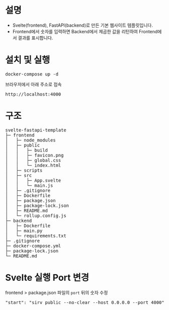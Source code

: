 # 설명
* Svelte(frontend), FastAPI(backend)로 만든 기본 웹사이트 템플릿입니다.
* Frontend에서 숫자를 입력하면 Backend에서 제곱한 값을 리턴하여 Frontend에서 결과를 표시합니다.

# 설치 및 실행
<pre>
docker-compose up -d
</pre>

브라우저에서 아래 주소로 접속
<pre>
http://localhost:4000
</pre>

# 구조
<pre>
svelte-fastapi-template
├─ frontend
│   ├─ node_modules
│   ├─ public
│   │   ├─ build
│   │   ├─ favicon.png
│   │   ├─ global.css
│   │   └─ index.html
│   ├─ scripts
│   ├─ src
│   │   ├─ App.svelte
│   │   └─ main.js
│   ├─ .gitignore
│   ├─ Dockerfile
│   ├─ package.json
│   ├─ package-lock.json
│   ├─ README.md
│   └─ rollup.config.js
├─ backend
│   ├─ Dockerfile
│   ├─ main.py
│   └─ requirements.txt
├─ .gitignore
├─ docker-compose.yml
├─ package-lock.json
└─ README.md
</pre>

# Svelte 실행 Port 변경
frontend > package.json 파일의 `port` 뒤의 숫자 수정
<pre>
"start": "sirv public --no-clear --host 0.0.0.0 --port 4000"
</pre>
